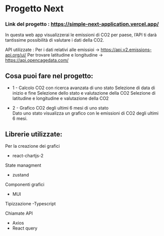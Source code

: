 # Progetto Next

### Link del progetto : https://simple-next-application.vercel.app/

In questa web app visualizzerai le emissioni di CO2 per paese, l’API ti darà tantissime possibilità di valutare i dati della CO2.

API utilizzate :
Per i dati relativi alle emissioi -> https://api.v2.emissions-api.org/ui/
Per trovare latitudine e longitudine -> https://api.opencagedata.com/

## Cosa puoi fare nel progetto:

- 1 - Calcolo CO2 con ricerca avanzata di uno stato
  Selezione di data di inizio e fine
  Selezione dello stato e valutazione della CO2
  Selezione di latitudine e longitudine e valutazione della CO2

- 2 - Grafico CO2 degli ultimi 6 mesi di uno stato  
  Dato uno stato visualizza un grafico con le emissioni di CO2 degli ultimi 6 mesi.

## Librerie utilizzate:

Per la creazione dei grafici

- react-chartjs-2

State managment

- zustand

Componenti grafici

- MUI

Tipizzazione
-Typescript

Chiamate API

- Axios
- React query
